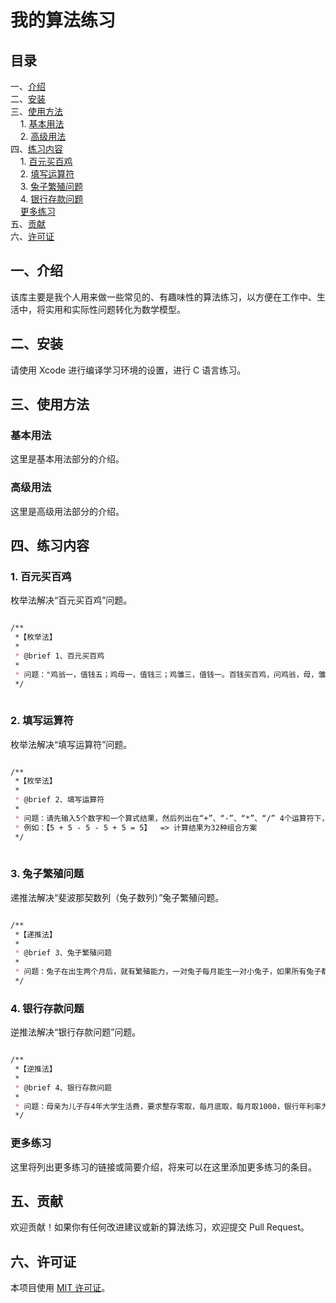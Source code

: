 # 我的算法练习

## 目录
一、[介绍](#一介绍)  
二、[安装](#二安装)  
三、[使用方法](#三使用方法)  
&nbsp;&nbsp;&nbsp;&nbsp;1. [基本用法](#基本用法)  
&nbsp;&nbsp;&nbsp;&nbsp;2. [高级用法](#高级用法)  
四、[练习内容](#四练习内容)  
&nbsp;&nbsp;&nbsp;&nbsp;1. [百元买百鸡](#1-百元买百鸡)  
&nbsp;&nbsp;&nbsp;&nbsp;2. [填写运算符](#2-填写运算符)  
&nbsp;&nbsp;&nbsp;&nbsp;3. [兔子繁殖问题](#3-兔子繁殖问题)   
&nbsp;&nbsp;&nbsp;&nbsp;4. [银行存款问题](#4-银行存款问题)   
&nbsp;&nbsp;&nbsp;&nbsp;[更多练习](#更多练习)  
五、[贡献](#五贡献)  
六、[许可证](#六许可证)  

## 一、介绍
该库主要是我个人用来做一些常见的、有趣味性的算法练习，以方便在工作中、生活中，将实用和实际性问题转化为数学模型。

## 二、安装
请使用 Xcode 进行编译学习环境的设置，进行 C 语言练习。

## 三、使用方法

### 基本用法
这里是基本用法部分的介绍。

### 高级用法
这里是高级用法部分的介绍。

## 四、练习内容

### 1. 百元买百鸡
枚举法解决“百元买百鸡”问题。
```markdown

/**
 *【枚举法】
 *
 * @brief 1、百元买百鸡
 *
 * 问题："鸡翁一，值钱五；鸡母一，值钱三；鸡雏三，值钱一。百钱买百鸡，问鸡翁，母，雏各几何？"
 */
 
```

### 2. 填写运算符
枚举法解决“填写运算符”问题。
```markdown

/**
 *【枚举法】
 *
 * @brief 2、填写运算符
 *
 * 问题：请先输入5个数字和一个算式结果，然后列出在“+”、“-”、“*”、“/” 4个运算符下，使等式成立的方案。
 * 例如：【5 + 5 - 5 - 5 + 5 = 5】  => 计算结果为32种组合方案
 */
 
```

### 3. 兔子繁殖问题
递推法解决“斐波那契数列（兔子数列）”兔子繁殖问题。
```markdown

/**
 *【递推法】
 *
 * @brief 3、兔子繁殖问题
 *
 * 问题：兔子在出生两个月后，就有繁殖能力，一对兔子每月能生一对小兔子，如果所有兔子都不死，那么一年后可以繁殖多少对兔子？
 */

```

### 4. 银行存款问题
逆推法解决“银行存款问题”问题。
```markdown

/**
 *【逆推法】
 *
 * @brief 4、银行存款问题
 *
 * 问题：母亲为儿子存4年大学生活费，要求整存零取，每月底取，每月取1000，银行年利率为1.71%，则至少需要存入多少？
 */

```

### 更多练习
这里将列出更多练习的链接或简要介绍，将来可以在这里添加更多练习的条目。

## 五、贡献
欢迎贡献！如果你有任何改进建议或新的算法练习，欢迎提交 Pull Request。

## 六、许可证
本项目使用 [MIT 许可证](LICENSE)。
